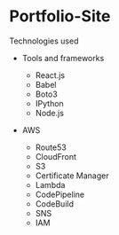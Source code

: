 # Portfolio-Site

Technologies used

* Tools and frameworks
  * React.js
  * Babel
  * Boto3
  * IPython
  * Node.js

* AWS
  * Route53
  * CloudFront
  * S3
  * Certificate Manager
  * Lambda
  * CodePipeline
  * CodeBuild
  * SNS
  * IAM

